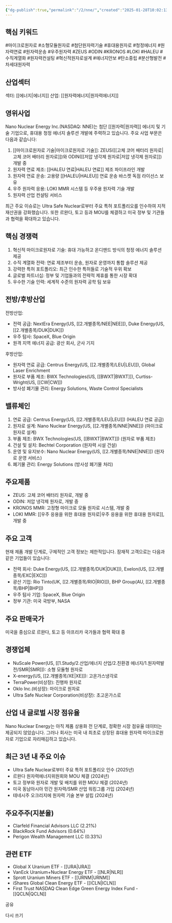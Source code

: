 ```yaml
---
{"dg-publish":true,"permalink":"/2/nne/","created":"2025-01-28T10:02:13.080+09:00","updated":"2025-06-03T20:06:00.357+09:00"}
---
```


## 핵심 키워드

#마이크로원자로 #소형모듈원자로 #첨단원자력기술 #휴대용원자로 #청정에너지 #원자력연료 #원자력운송 #우주원자력 #ZEUS #ODIN #KRONOS #LOKI #HALEU #수직계열화 #원자력컨설팅 #혁신적원자로설계 #에너지안보 #탄소중립 #분산형발전 #차세대원자력

## 산업섹터

섹터: [[에너지\|에너지]]
산업: [[원자력에너지\|원자력에너지]]

## 영위사업

Nano Nuclear Energy Inc.(NASDAQ: NNE)는 첨단 [[원자력\|원자력]] 에너지 및 기술 기업으로, 휴대용 청정 에너지 솔루션 개발에 주력하고 있습니다. 주요 사업 부문은 다음과 같습니다:

1. [[마이크로원자로 기술\|마이크로원자로 기술]]: ZEUS([[고체 코어 배터리 원자로\|고체 코어 배터리 원자로]])와 ODIN([[저압 냉각제 원자로\|저압 냉각제 원자로]]) 개발 중
2. 원자력 연료 제조: [[HALEU 연료\|HALEU 연료]] 제조 파이프라인 개발
3. 원자력 연료 운송: 고용량 [[HALEU\|HALEU]] 연료 운송 바스켓 독점 라이선스 보유
4. 우주 원자력 응용: LOKI MMR 시스템 등 우주용 원자력 기술 개발
5. 원자력 산업 컨설팅 서비스

최근 주요 이슈로는 Ultra Safe Nuclear로부터 주요 특허 포트폴리오를 인수하여 지적 재산권을 강화했습니다. 또한 르완다, 토고 등과 MOU를 체결하고 미국 정부 및 기관들과 협력을 확대하고 있습니다.

## 핵심 경쟁력

1. 혁신적 마이크로원자로 기술: 휴대 가능하고 온디맨드 방식의 청정 에너지 솔루션 제공
2. 수직 계열화 전략: 연료 제조부터 운송, 원자로 운영까지 통합 솔루션 제공
3. 강력한 특허 포트폴리오: 최근 인수한 특허들로 기술적 우위 확보
4. 글로벌 파트너십: 정부 및 기업들과의 전략적 제휴를 통한 시장 확대
5. 우수한 기술 인력: 세계적 수준의 원자력 공학 팀 보유

## 전방/후방산업

전방산업:

- 전력 공급: NextEra Energy(US, [[2.개별종목/NEE\|NEE]]), Duke Energy(US, [[2.개별종목/DUK\|DUK]])
- 우주 탐사: SpaceX, Blue Origin
- 원격 지역 에너지 공급: 광산 회사, 군사 기지

후방산업:

- 원자력 연료 공급: Centrus Energy(US, [[2.개별종목/LEU\|LEU]]), Global Laser Enrichment
- 원자로 부품 제조: BWX Technologies(US, [[BWXT\|BWXT]]), Curtiss-Wright(US, [[CW\|CW]])
- 방사성 폐기물 관리: Energy Solutions, Waste Control Specialists

## 밸류체인

1. 연료 공급: Centrus Energy(US, [[2.개별종목/LEU\|LEU]]) (HALEU 연료 공급)
2. 원자로 설계: Nano Nuclear Energy(US, [[2.개별종목/NNE\|NNE]]) (마이크로원자로 설계)
3. 부품 제조: BWX Technologies(US, [[BWXT\|BWXT]]) (원자로 부품 제조)
4. 건설 및 설치: Bechtel Corporation (원자력 시설 건설)
5. 운영 및 유지보수: Nano Nuclear Energy(US, [[2.개별종목/NNE\|NNE]]) (원자로 운영 서비스)
6. 폐기물 관리: Energy Solutions (방사성 폐기물 처리)

## 주요제품

- ZEUS: 고체 코어 배터리 원자로, 개발 중
- ODIN: 저압 냉각제 원자로, 개발 중
- KRONOS MMR: 고정형 마이크로 모듈 원자로 시스템, 개발 중
- LOKI MMR: [[우주 응용을 위한 휴대용 원자로\|우주 응용을 위한 휴대용 원자로]], 개발 중

## 주요 고객

현재 제품 개발 단계로, 구체적인 고객 정보는 제한적입니다. 잠재적 고객으로는 다음과 같은 기업들이 있습니다:

- 전력 회사: Duke Energy(US, [[2.개별종목/DUK\|DUK]]), Exelon(US, [[2.개별종목/EXC\|EXC]])
- 광산 기업: Rio Tinto(UK, [[2.개별종목/RIO\|RIO]]), BHP Group(AU, [[2.개별종목/BHP\|BHP]])
- 우주 탐사 기업: SpaceX, Blue Origin
- 정부 기관: 미국 국방부, NASA

## 주요 판매국가

미국을 중심으로 르완다, 토고 등 아프리카 국가들과 협력 확대 중

## 경쟁업체

- NuScale Power(US, [[1.Study/2.산업/에너지 산업/2.친환경 에너지/1.원자력발전/SMR\|SMR]]): 소형 모듈형 원자로
- X-energy(US, [[2.개별종목/XE\|XE]]): 고온가스냉각로
- TerraPower(비상장): 진행파 원자로
- Oklo Inc.(비상장): 마이크로 원자로
- Ultra Safe Nuclear Corporation(비상장): 초고온가스로

## 산업 내 글로벌 시장 점유율

Nano Nuclear Energy는 아직 제품 상용화 전 단계로, 정확한 시장 점유율 데이터는 제공되지 않았습니다. 그러나 회사는 미국 내 최초로 상장된 휴대용 원자력 마이크로원자로 기업으로 자리매김하고 있습니다.

## 최근 3년 내 주요 이슈

- Ultra Safe Nuclear로부터 주요 특허 포트폴리오 인수 (2025년)
- 르완다 원자력에너지위원회와 MOU 체결 (2024년)
- 토고 정부와 원자로 개발 및 배치를 위한 MOU 체결 (2024년)
- 미국 동남아시아 민간 원자력/SMR 산업 워킹그룹 가입 (2024년)
- 테네시주 오크리지에 원자력 기술 본부 설립 (2024년)

## 주요주주(지분율)

- Clarfeld Financial Advisors LLC (2.21%)
- BlackRock Fund Advisors (0.64%)
- Perigon Wealth Management LLC (0.33%)

## 관련 ETF

- Global X Uranium ETF - [[URA\|URA]]
- VanEck Uranium+Nuclear Energy ETF - [[NLR\|NLR]]
- Sprott Uranium Miners ETF - [[URNM\|URNM]]
- iShares Global Clean Energy ETF - [[ICLN\|ICLN]]
- First Trust NASDAQ Clean Edge Green Energy Index Fund - [[QCLN\|QCLN]]

공유

다시 쓰기